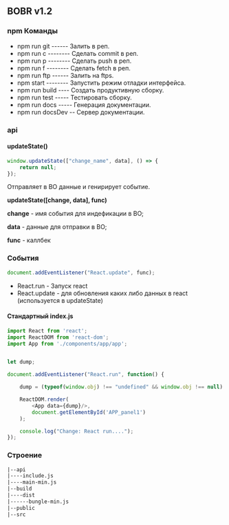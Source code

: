## BOBR v1.2

### npm Команды
- npm run git ------ Залить в реп.
- npm run c -------- Сделать commit в реп.
- npm run p -------- Сделать push в реп.
- npm run f -------- Сделать fetch в реп.
- npm run ftp ------ Залить на ftps.
- npm start -------- Запустить режим отладки интерфейса.
- npm run build ---- Создать продуктивную сборку.
- npm run test ----- Тестировать сборку.
- npm run docs ----- Генерация документации.
- npm run docsDev -- Сервер документации.

### api

#### updateState()
```javascript
window.updateState(["change_name", data], () => {
    return null;
});
```
Отправляет в BO данные и генирирует событие.

**updateState([change, data], func)**

**change** - имя события для индефикации в BO;

**data** - данные для отправки в BO;

**func** - каллбек


### События

```javascript
document.addEventListener("React.update", func);
```

- React.run - Запуск react
- React.update - для обновления каких либо данных в react (используется в updateState)

#### Стандартный index.js

```javascript
import React from 'react';
import ReactDOM from 'react-dom';
import App from './components/app/app';


let dump;

document.addEventListener("React.run", function() {

    dump = (typeof(window.obj) !== "undefined" && window.obj !== null) ? window.obj : {};

    ReactDOM.render(
        <App data={dump}/>,
        document.getElementById('APP_panel1')
    );

    console.log("Change: React run....");
});
```

### Строение
```html
|--api
|----include.js
|----main-min.js
|--build
|----dist
|------bungle-min.js
|--public
|--src
```